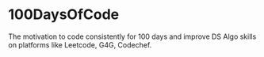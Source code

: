 # 100DaysOfCode
The motivation to code consistently for 100 days and improve DS Algo skills on platforms like Leetcode, G4G, Codechef.
